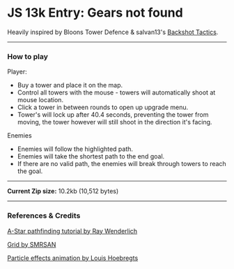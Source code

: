 # JS 13k Entry: Gears not found
Heavily inspired by Bloons Tower Defence & salvan13's [Backshot Tactics](https://backshot-tactics.herokuapp.com/).
___
### How to play
Player:
 - Buy a tower and place it on the map.
 - Control all towers with the mouse - towers will automatically shoot at mouse location.
 - Click a tower in between rounds to open up upgrade menu.
 - Tower's will lock up after 40.4 seconds, preventing the tower from moving, the tower however will still shoot in the direction it's facing.

Enemies
 - Enemies will follow the highlighted path.
 - Enemies will take the shortest path to the end goal.
 - If there are no valid path, the enemies will break through towers to reach the goal.
___
**Current Zip size:** 10.2kb (10,512 bytes)
___
### References & Credits
[A-Star pathfinding tutorial by Ray Wenderlich](https://www.raywenderlich.com/3016-introduction-to-a-pathfinding)

[Grid by SMRSAN](https://repl.it/@smrsan761)

[Particle effects animation by Louis Hoebregts](https://css-tricks.com/playing-with-particles-using-the-web-animations-api/)